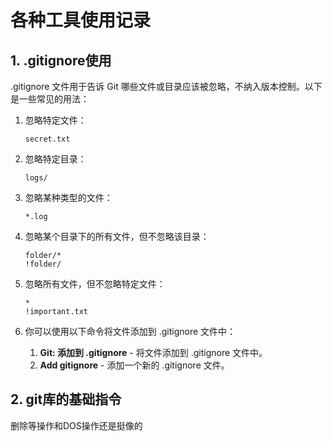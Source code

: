 # 各种工具使用记录

## 1. .gitignore使用  

.gitignore 文件用于告诉 Git 哪些文件或目录应该被忽略，不纳入版本控制。以下是一些常见的用法：  

1. 忽略特定文件：  

    ```gitignore
    secret.txt  
    ```

2. 忽略特定目录：  

    ```gitignore
    logs/
    ```

3. 忽略某种类型的文件：  

    ```gitignore
    *.log
    ```

4. 忽略某个目录下的所有文件，但不忽略该目录：  

    ```gitignore
    folder/*  
    !folder/
    ```

5. 忽略所有文件，但不忽略特定文件：  

    ```gitignore
    *
    !important.txt
    ```

6. 你可以使用以下命令将文件添加到 .gitignore 文件中：  
   1. **Git: 添加到 .gitignore** - 将文件添加到 .gitignore 文件中。  
   2. **Add gitignore** - 添加一个新的 .gitignore 文件。  

## 2. git库的基础指令

删除等操作和DOS操作还是挺像的  
